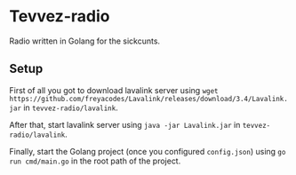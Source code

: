 # Tevvez-radio

Radio written in Golang for the sickcunts.

## Setup

First of all you got to download lavalink server using `wget https://github.com/freyacodes/Lavalink/releases/download/3.4/Lavalink.jar` in `tevvez-radio/lavalink`.

After that, start lavalink server using `java -jar Lavalink.jar` in `tevvez-radio/lavalink`.

Finally, start the Golang project (once you configured `config.json`) using `go run cmd/main.go` in the root path of the project.
